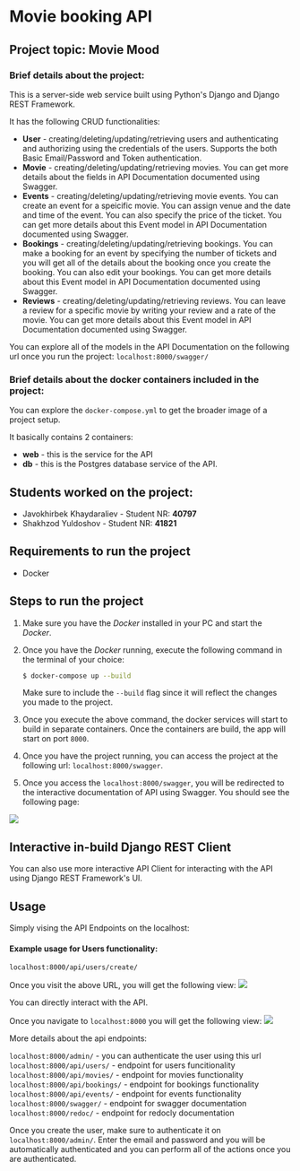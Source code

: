 # Movie booking API 


## Project topic: Movie Mood

### Brief details about the project:

This is a server-side web service built using Python's Django and Django REST Framework.

It has the following CRUD functionalities:

<ul>
<li><b>User</b> - creating/deleting/updating/retrieving users and authenticating and authorizing using the credentials of the users. Supports the both Basic Email/Password and Token authentication.</li>
<li><b>Movie</b> - creating/deleting/updating/retrieving movies. You can get more details about the fields in API Documentation documented using Swagger.</li>
<li><b>Events</b> - creating/deleting/updating/retrieving movie events. You can create an event for a speicific movie. You can assign venue and the date and time of the event. You can also specify the price of the ticket. You can get more details about this Event model in API Documentation documented using Swagger.</li>
<li><b>Bookings</b> - creating/deleting/updating/retrieving bookings. You can make a booking for an event by specifying the number of tickets and you will get all of the details about the booking once you create the booking. You can also edit your bookings. You can get more details about this Event model in API Documentation documented using Swagger.</li>
<li><b>Reviews</b> - creating/deleting/updating/retrieving reviews. You can leave a review for a specific movie by writing your review and a rate of the movie. You can get more details about this Event model in API Documentation documented using Swagger.</li>
</ul>

You can explore all of the models in the API Documentation on the following url once you run the project:
```localhost:8000/swagger/```


### Brief details about the docker containers included in the project:
You can explore the ```docker-compose.yml``` to get the broader image of a project setup.

It basically contains 2 containers:
<ul>
<li><b>web</b> - this is the service for the API</li>
<li><b>db</b> - this is the Postgres database service of the API.</li>
</ul>  

## Students worked on the project:
<ul>
<li>Javokhirbek Khaydaraliev - Student NR: <b>40797</b></li>
<li>Shakhzod Yuldoshov - Student NR: <b>41821</b></li>
</ul>

## Requirements to run the project
<ul>
<li>Docker</li>
</ul>

## Steps to run the project
1. Make sure you have the <i>Docker</i> installed in your PC and start the <i>Docker</i>.

2. Once you have the <i>Docker</i> running, execute the following command in the terminal of your choice:
    ```bash
    $ docker-compose up --build
    ```
    Make sure to include the ```--build``` flag since it will reflect the changes you made to the project.

3. Once you execute the above command, the docker services will start to build in separate containers. Once the containers are build, the app will start on port ```8000```.

4. Once you have the project running, you can access the project at the following url:
```localhost:8000/swagger```.

5. Once you access the ```localhost:8000/swagger```, you will be redirected to the interactive documentation of API using Swagger. 
You should see the following page:

<img src="https://i.imgur.com/kMk8Z8O.png">


## Interactive in-build Django REST Client

You can also use more interactive API Client for interacting with the API using Django REST Framework's UI.

## Usage
Simply vising the API Endpoints on the localhost:

#### Example usage for Users functionality:
```localhost:8000/api/users/create/```
<br>

Once you visit the above URL, you will get the following view:
<img src="https://i.imgur.com/FexZiTE.png">

You can directly interact with the API.

Once you navigate to ```localhost:8000```
you will get the following view:
<img src="https://i.imgur.com/pFdLcZp.png">

More details about the api endpoints:

```localhost:8000/admin/``` - you can authenticate the user using this url <br>
```localhost:8000/api/users/``` - endpoint for users funcitionality <br>
```localhost:8000/api/movies/``` - endpoint for movies functionality <br>
```localhost:8000/api/bookings/``` - endpoint for bookings functionality <br>
```localhost:8000/api/events/``` - endpoint for events functionality <br>
```localhost:8000/swagger/``` - endpoint for swagger documentation
```localhost:8000/redoc/``` - endpoint for redocly documentation


Once you create the user, make sure to authenticate it on ```localhost:8000/admin/```. Enter the email and password and you will be automatically authenticated and you can perform all of the actions once you are authenticated.

